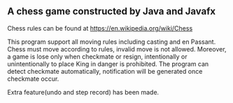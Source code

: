 ## **A chess game constructed by Java and Javafx**

Chess rules can be found at https://en.wikipedia.org/wiki/Chess

This program support all moving rules including casting and en Passant. 
Chess must move according to rules, invalid move is not allowed. 
Moreover, a game is lose only when checkmate or resign, intentionally or unintentionally to place King in danger is prohibited.
The program can detect checkmate automatically, notification will be generated once checkmate occur.

Extra feature(undo and step record) has been made. 
